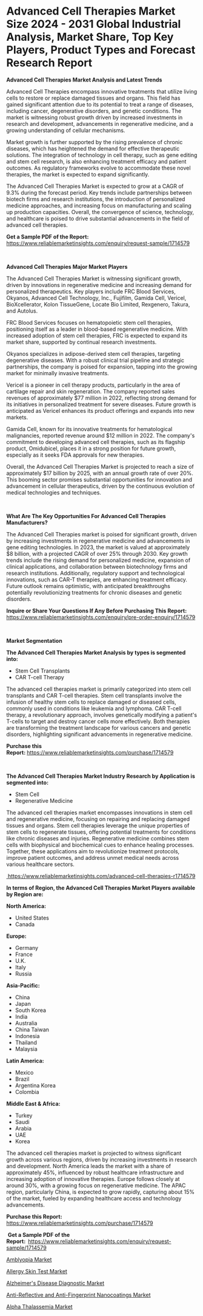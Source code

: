 <p><h1>Advanced Cell Therapies Market Size 2024 - 2031 Global Industrial Analysis, Market Share, Top Key Players, Product Types and Forecast Research Report</h1></p><p><strong>Advanced Cell Therapies Market Analysis and Latest Trends</strong></p>
<p><p>Advanced Cell Therapies encompass innovative treatments that utilize living cells to restore or replace damaged tissues and organs. This field has gained significant attention due to its potential to treat a range of diseases, including cancer, degenerative disorders, and genetic conditions. The market is witnessing robust growth driven by increased investments in research and development, advancements in regenerative medicine, and a growing understanding of cellular mechanisms.</p><p>Market growth is further supported by the rising prevalence of chronic diseases, which has heightened the demand for effective therapeutic solutions. The integration of technology in cell therapy, such as gene editing and stem cell research, is also enhancing treatment efficacy and patient outcomes. As regulatory frameworks evolve to accommodate these novel therapies, the market is expected to expand significantly.</p><p>The Advanced Cell Therapies Market is expected to grow at a CAGR of 9.3% during the forecast period. Key trends include partnerships between biotech firms and research institutions, the introduction of personalized medicine approaches, and increasing focus on manufacturing and scaling up production capacities. Overall, the convergence of science, technology, and healthcare is poised to drive substantial advancements in the field of advanced cell therapies.</p></p>
<p><strong>Get a Sample PDF of the Report:&nbsp;</strong> <a href="https://www.reliablemarketinsights.com/enquiry/request-sample/1714579?utm_campaign=1400&utm_medium=2&utm_source=Github&utm_content=ia&utm_term=22102024&utm_id=advanced-cell-therapies">https://www.reliablemarketinsights.com/enquiry/request-sample/1714579</a></p>
<p>&nbsp;</p>
<p><strong>Advanced Cell Therapies Major Market Players</strong></p>
<p><p>The Advanced Cell Therapies Market is witnessing significant growth, driven by innovations in regenerative medicine and increasing demand for personalized therapeutics. Key players include FRC Blood Services, Okyanos, Advanced Cell Technology, Inc., Fujifilm, Gamida Cell, Vericel, BioXcellerator, Kolon TissueGene, Locate Bio Limited, Rexgenero, Takura, and Autolus.</p><p>FRC Blood Services focuses on hematopoietic stem cell therapies, positioning itself as a leader in blood-based regenerative medicine. With increased adoption of stem cell therapies, FRC is expected to expand its market share, supported by continual research investments.</p><p>Okyanos specializes in adipose-derived stem cell therapies, targeting degenerative diseases. With a robust clinical trial pipeline and strategic partnerships, the company is poised for expansion, tapping into the growing market for minimally invasive treatments.</p><p>Vericel is a pioneer in cell therapy products, particularly in the area of cartilage repair and skin regeneration. The company reported sales revenues of approximately $77 million in 2022, reflecting strong demand for its initiatives in personalized treatment for severe diseases. Future growth is anticipated as Vericel enhances its product offerings and expands into new markets.</p><p>Gamida Cell, known for its innovative treatments for hematological malignancies, reported revenue around $12 million in 2022. The company's commitment to developing advanced cell therapies, such as its flagship product, Omidubicel, places it in a strong position for future growth, especially as it seeks FDA approvals for new therapies.</p><p>Overall, the Advanced Cell Therapies Market is projected to reach a size of approximately $17 billion by 2025, with an annual growth rate of over 20%. This booming sector promises substantial opportunities for innovation and advancement in cellular therapeutics, driven by the continuous evolution of medical technologies and techniques.</p></p>
<p>&nbsp;</p>
<p><strong>What Are The Key Opportunities For Advanced Cell Therapies Manufacturers?</strong></p>
<p><p>The Advanced Cell Therapies market is poised for significant growth, driven by increasing investments in regenerative medicine and advancements in gene editing technologies. In 2023, the market is valued at approximately $8 billion, with a projected CAGR of over 25% through 2030. Key growth trends include the rising demand for personalized medicine, expansion of clinical applications, and collaboration between biotechnology firms and research institutions. Additionally, regulatory support and technological innovations, such as CAR-T therapies, are enhancing treatment efficacy. Future outlook remains optimistic, with anticipated breakthroughs potentially revolutionizing treatments for chronic diseases and genetic disorders.</p></p>
<p><strong>Inquire or Share Your Questions If Any Before Purchasing This Report:</strong> <a href="https://www.reliablemarketinsights.com/enquiry/pre-order-enquiry/1714579?utm_campaign=1400&utm_medium=2&utm_source=Github&utm_content=ia&utm_term=22102024&utm_id=advanced-cell-therapies">https://www.reliablemarketinsights.com/enquiry/pre-order-enquiry/1714579</a></p>
<p>&nbsp;</p>
<p><strong>Market Segmentation</strong></p>
<p><strong>The Advanced Cell Therapies Market Analysis by types is segmented into:</strong></p>
<p><ul><li>Stem Cell Transplants</li><li>CAR T-cell Therapy</li></ul></p>
<p><p>The advanced cell therapies market is primarily categorized into stem cell transplants and CAR T-cell therapies. Stem cell transplants involve the infusion of healthy stem cells to replace damaged or diseased cells, commonly used in conditions like leukemia and lymphoma. CAR T-cell therapy, a revolutionary approach, involves genetically modifying a patient's T-cells to target and destroy cancer cells more effectively. Both therapies are transforming the treatment landscape for various cancers and genetic disorders, highlighting significant advancements in regenerative medicine.</p></p>
<p><strong>Purchase this Report:&nbsp;</strong><a href="https://www.reliablemarketinsights.com/purchase/1714579?utm_campaign=1400&utm_medium=2&utm_source=Github&utm_content=ia&utm_term=22102024&utm_id=advanced-cell-therapies">https://www.reliablemarketinsights.com/purchase/1714579</a></p>
<p>&nbsp;</p>
<p><strong>The Advanced Cell Therapies Market Industry Research by Application is segmented into:</strong></p>
<p><ul><li>Stem Cell</li><li>Regenerative Medicine</li></ul></p>
<p><p>The advanced cell therapies market encompasses innovations in stem cell and regenerative medicine, focusing on repairing and replacing damaged tissues and organs. Stem cell therapies leverage the unique properties of stem cells to regenerate tissues, offering potential treatments for conditions like chronic diseases and injuries. Regenerative medicine combines stem cells with biophysical and biochemical cues to enhance healing processes. Together, these applications aim to revolutionize treatment protocols, improve patient outcomes, and address unmet medical needs across various healthcare sectors.</p></p>
<p><a href="https://www.reliablemarketinsights.com/advanced-cell-therapies-r1714579?utm_campaign=1400&utm_medium=2&utm_source=Github&utm_content=ia&utm_term=22102024&utm_id=advanced-cell-therapies">&nbsp;https://www.reliablemarketinsights.com/advanced-cell-therapies-r1714579</a></p>
<p><strong>In terms of Region, the Advanced Cell Therapies Market Players available by Region are:</strong></p>
<p>
    <p> <strong> North America: </strong>
        <ul>
            <li>United States</li>
            <li>Canada</li>
        </ul>
        </p> 
    <p> <strong> Europe: </strong>
        <ul>
            <li>Germany</li>
            <li>France</li>
            <li>U.K.</li>
            <li>Italy</li>
            <li>Russia</li>
        </ul>
        </p> 
    <p> <strong> Asia-Pacific: </strong>
        <ul>
            <li>China</li>
            <li>Japan</li>
            <li>South Korea</li>
            <li>India</li>
            <li>Australia</li>
            <li>China Taiwan</li>
            <li>Indonesia</li>
            <li>Thailand</li>
            <li>Malaysia</li>
        </ul>
        </p> 
    <p> <strong> Latin America: </strong>
        <ul>
            <li>Mexico</li>
            <li>Brazil</li>
            <li>Argentina Korea</li>
            <li>Colombia</li>
        </ul>
        </p> 
    <p> <strong> Middle East & Africa: </strong>
        <ul>
            <li>Turkey</li>
            <li>Saudi</li>
            <li>Arabia</li>
            <li>UAE</li>
            <li>Korea</li>
        </ul>
    </p>
    </p>
<p><p>The advanced cell therapies market is projected to witness significant growth across various regions, driven by increasing investments in research and development. North America leads the market with a share of approximately 45%, influenced by robust healthcare infrastructure and increasing adoption of innovative therapies. Europe follows closely at around 30%, with a growing focus on regenerative medicine. The APAC region, particularly China, is expected to grow rapidly, capturing about 15% of the market, fueled by expanding healthcare access and technology advancements.</p></p>
<p><strong>Purchase this Report: </strong><a href="https://www.reliablemarketinsights.com/purchase/1714579?utm_campaign=1400&utm_medium=2&utm_source=Github&utm_content=ia&utm_term=22102024&utm_id=advanced-cell-therapies">https://www.reliablemarketinsights.com/purchase/1714579</a></p>
<p>&nbsp;<strong>Get a Sample PDF of the Report:&nbsp;&nbsp;</strong><a href="https://www.reliablemarketinsights.com/enquiry/request-sample/1714579?utm_campaign=1400&utm_medium=2&utm_source=Github&utm_content=ia&utm_term=22102024&utm_id=advanced-cell-therapies">https://www.reliablemarketinsights.com/enquiry/request-sample/1714579</a></p>
<p><strong></strong></p>
<p><p><a href="https://www.linkedin.com/pulse/decoding-amblyopia-industry-dynamics-strategic-imperatives-2024-2031-orpyf?utm_campaign=1400&utm_medium=2&utm_source=Github&utm_content=ia&utm_term=22102024&utm_id=advanced-cell-therapies">Amblyopia Market</a></p><p><a href="https://www.linkedin.com/pulse/allergy-skin-test-landscape-product-spectrum-market-trajectories-phzgf?utm_campaign=1400&utm_medium=2&utm_source=Github&utm_content=ia&utm_term=22102024&utm_id=advanced-cell-therapies">Allergy Skin Test Market</a></p><p><a href="https://www.linkedin.com/pulse/key-drivers-alzheimers-disease-diagnostic-market-trends-rfntf?utm_campaign=1400&utm_medium=2&utm_source=Github&utm_content=ia&utm_term=22102024&utm_id=advanced-cell-therapies">Alzheimer's Disease Diagnostic Market</a></p><p><a href="https://github.com/joannesouthgate/Market-Research-Report-List-5/blob/main/anti-reflective-and-anti-fingerprint-nanocoatings-market.md?utm_campaign=1400&utm_medium=2&utm_source=Github&utm_content=ia&utm_term=22102024&utm_id=advanced-cell-therapies">Anti-Reflective and Anti-Fingerprint Nanocoatings Market</a></p><p><a href="https://www.linkedin.com/pulse/decoding-alpha-thalassemia-industry-dynamics-strategic-fzf9f?utm_campaign=1400&utm_medium=2&utm_source=Github&utm_content=ia&utm_term=22102024&utm_id=advanced-cell-therapies">Alpha Thalassemia Market</a></p></p>